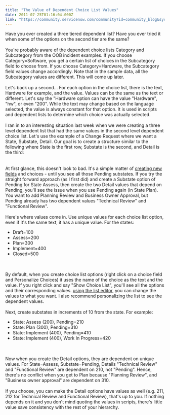 ```yaml
---
title: "The Value of Dependent Choice List Values"
date: 2011-07-25T01:16:04.000Z
link: "https://community.servicenow.com/community?id=community_blog&sys_id=707dae29dbd0dbc01dcaf3231f9619ac"
---
```

<p>Have you ever created a three tiered dependent list? Have you ever tried it when some of the options on the second tier are the same?<br /><br />You're probably aware of the dependent choice lists Category and Subcategory from the OOB incident examples. If you choose Category=Software, you get a certain list of choices in the Subcategory field to choose from. If you choose Category=Hardware, the Subcategory field values change accordingly. Note that in the sample data, all the Subcategory values are different. This will come up later.<br /><br />Let's back up a second… For each option in the choice list, there is the text, Hardware for example, and the value. Values can be the same as the text or different. Let's say the "Hardware option can have the value "Hardware", "hw", or even "200". While the text may change based on the language selected, the value is always constant for that option. It is used in scripts and dependent lists to determine which choice was actually selected.<br /><br />I ran in to an interesting situation last week when we were creating a three level dependent list that had the same values in the second level dependent choice list. Let's use the example of a Change Request where we want a State, Substate, Detail. Our goal is to create a structure similar to the following where State is the first row, Substate is the second, and Detail is the third:<br /><img  alt="" class="jive-image" src="02d4994edb94d304b322f4621f96199d.iix" /><br /><br /><br />At first glance, this doesn't look to bad. It's a simple matter of <a title="ki.service-now.com/index.php?title=Creating_New_Fields#Making_a_Field_Dependent" href="http://wiki.service-now.com/index.php?title=Creating_New_Fields#Making_a_Field_Dependent">creating new fields</a> and choices - until you see all those Pending substates. If you try the straight forward approach (as I first did) and create a Substate option of Pending for State Assess, then create the two Detail values that depend on Pending, you'll see the issue when you use Pending again (in State Plan). You want to add Planning Review and Business Owner Approval, but Pending already has two dependent values "Technical Review" and "Functional Review".<br /><br />Here's where values come in. Use unique values for each choice list option, even if it's the same text, it has a unique value. For the states:<br /><ul><li>Draft=100</li><li>Assess=200</li><li>Plan=300</li><li>Implement=400</li><li>Closed=500</li></ul><br /><br />By default, when you create choice list options (right click on a choice field and Personalize Choices) it uses the name of the choice as the text and the value. If you right click and say "Show Choice List", you'll see all the options and their corresponding values. <a title="ki.service-now.com/index.php?title=Using_the_List_Editor#Using_the_List_Editor" href="http://wiki.service-now.com/index.php?title=Using_the_List_Editor#Using_the_List_Editor">using the list editor</a>, you can change the values to what you want. I also recommend personalizing the list to see the dependent values.<br /><br />Next, create substates in increments of 10 from the state. For example:<br /><ul><li>State: Assess (200), Pending=210</li><li>State: Plan (300), Pending=310</li><li>State: Implement (400), Pending=410</li><li>State: Implement (400), Work In Progress=420</li></ul><br /><br />Now when you create the Detail options, they are dependent on unique values. For State=Assess, Substate=Pending, Details "Technical Review" and "Functional Review" are dependent on 210, not "Pending". Hence, there's no conflict when you get to Plan because "Planning Review", and "Business owner approval" are dependent on 310.<br /><br />If you choose, you can make the Detail options have values as well (e.g. 211, 212 for Technical Review and Functional Review), that's up to you. If nothing depends on it and you don't mind quoting the values in scripts, there's little value save consistency with the rest of your hierarchy.</p>